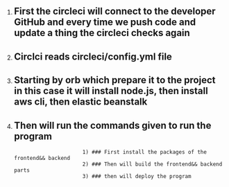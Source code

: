 1) ## First the circleci will connect to the developer GitHub and every time we push code and update a thing the circleci checks again

2)	## Circlci reads circleci/config.yml file

3)	## Starting by orb which prepare it to the project in this case it will install node.js, then install aws cli, then elastic beanstalk

4)	## Then will run the commands given to run the program 
                              1) ### First install the packages of the frontend&& backend 
                              2) ### Then will build the frontend&& backend parts
                              3) ### then will deploy the program

